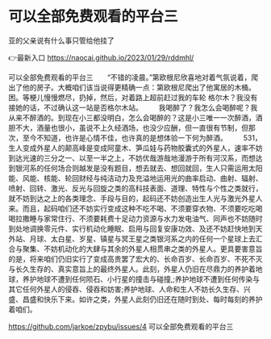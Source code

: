 # 可以全部免费观看的平台三
亚的父亲说有什么事只管给他挂了

👉最新入口 https://naocai.github.io/2023/01/29/rddmhl/

可以全部免费观看的平台三　　“不错的凌晨。”第欧根尼欣喜地对着气氛说着，爬出了他的房子。大概咱们该当说得更精确一点：第欧根尼爬出了他寓居的木桶。
困。等梗儿慢慢燃尽，扔掉，然后，对着路上超前赶过我的车轮
格尔木？我没有接她的话，不过确认这一站是否格尔木站。
　　我喝醉了？我怎么会喝醉呢？我从来不醉酒的。到现在小三都没明白，怎么会喝醉的？这是小三唯一一次醉酒，酒胆不大，酒量也很小，虽说不上久经酒场，也没少应酬，但一直很有节制，但那次，至今不知道，也许是心情不佳，也许真的是想体验一下何为醉酒。
　　531，生人变成外星人的颠高峰是变成阿童木、笋瓜娃与药物胶囊式的外星人，速率不妨到达光速的三分之一、以至一半之上，不妨优哉游哉地漫游于所有河汉系，而想达到银河系的任何场合则越发是没有题目，想去就去、想回就回，生人只需运用太阳能、风能、核能、轮回财经与纯洁动力及充溢地运用光的曲率启动、曲射、辐射、喷射、回转、激光、反光与回旋之类的高科技表面、道理、特性与个性之类就行，就不妨到达之上的各类理念、手段与目的，起码还不妨创造出生人光与激光外星人来。而且，起码咱们还不妨实行变成这种不吃不喝、不须要穿衣物、不须要吃吃喝喝拉撒睡与家常住行、不须要耗费十足动力资源与水力发电油气、同声也不妨随时到处地调换零元件、实行机动化睡眠、启用与回复安康功效、及还不妨赶快地到天外站、月球、太白星、岁星、镇星与冥王星之类银河系之内的任何一个星球上去汇合与聚集、不妨机动化的大肆与其余的外星人相贯串之类的外星人。更具要害意旨的是，将来咱们仍旧实行了变成高贵罢了宏大的、长命百岁、长命百岁、不死不灭与长久生存的、真实意旨上的最终外星人。此刻，外星人仍旧在尽鼎力的养护着地球，养护地球不遭到任何陨石、小行星的撞击与碰撞,;养护地球不遭到任何传染与其它任何外星人的侵吞、侵吞和妨害;养护地球、人命和生人不妨长久生存、兴盛、昌盛和快乐下来。如许之类，外星人此刻仍旧还在随时到处、每时每刻的养护着咱们。

https://github.com/jarkoe/zpybu/issues/4
可以全部免费观看的平台三
